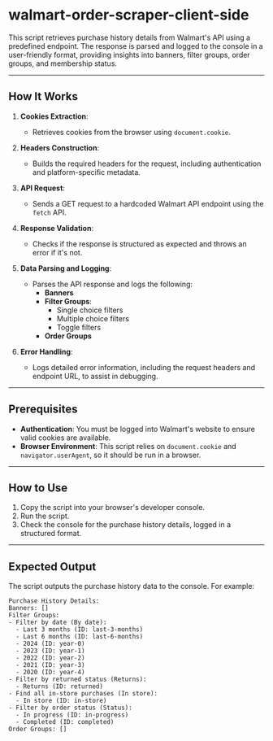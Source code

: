 # walmart-order-scraper-client-side

This script retrieves purchase history details from Walmart's API using a predefined endpoint. The response is parsed and logged to the console in a user-friendly format, providing insights into banners, filter groups, order groups, and membership status.

---

## How It Works

1. **Cookies Extraction**:
   - Retrieves cookies from the browser using `document.cookie`.

2. **Headers Construction**:
   - Builds the required headers for the request, including authentication and platform-specific metadata.

3. **API Request**:
   - Sends a GET request to a hardcoded Walmart API endpoint using the `fetch` API.

4. **Response Validation**:
   - Checks if the response is structured as expected and throws an error if it's not.

5. **Data Parsing and Logging**:
   - Parses the API response and logs the following:
     - **Banners**
     - **Filter Groups**:
       - Single choice filters
       - Multiple choice filters
       - Toggle filters
     - **Order Groups**

6. **Error Handling**:
   - Logs detailed error information, including the request headers and endpoint URL, to assist in debugging.

---

## Prerequisites

- **Authentication**: You must be logged into Walmart's website to ensure valid cookies are available.
- **Browser Environment**: This script relies on `document.cookie` and `navigator.userAgent`, so it should be run in a browser.

---

## How to Use

1. Copy the script into your browser's developer console.
2. Run the script.
3. Check the console for the purchase history details, logged in a structured format.

---

## Expected Output

The script outputs the purchase history data to the console. For example:

```plaintext
Purchase History Details:
Banners: []
Filter Groups:
- Filter by date (By date):
  - Last 3 months (ID: last-3-months)
  - Last 6 months (ID: last-6-months)
  - 2024 (ID: year-0)
  - 2023 (ID: year-1)
  - 2022 (ID: year-2)
  - 2021 (ID: year-3)
  - 2020 (ID: year-4)
- Filter by returned status (Returns):
  - Returns (ID: returned)
- Find all in-store purchases (In store):
  - In store (ID: in-store)
- Filter by order status (Status):
  - In progress (ID: in-progress)
  - Completed (ID: completed)
Order Groups: []

